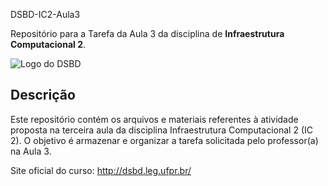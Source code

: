 DSBD-IC2-Aula3

Repositório para a Tarefa da Aula 3 da disciplina de **Infraestrutura Computacional 2**.

![Logo do DSBD](http://dsbd.leg.ufpr.br/img/logo.png)

## Descrição

Este repositório contém os arquivos e materiais referentes à atividade proposta na terceira aula da disciplina Infraestrutura Computacional 2 (IC 2). O objetivo é armazenar e organizar a tarefa solicitada pelo professor(a) na Aula 3.

Site oficial do curso: http://dsbd.leg.ufpr.br/